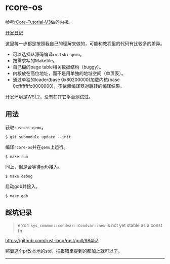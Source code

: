 # rcore-os

参考[rCore-Tutorial-V3](https://rcore-os.github.io/rCore-Tutorial-Book-v3/)做的内核。

[开发日记](https://github.com/whfuyn/OS-Camp-Diary)

这里每一步都是按照我自己的理解来做的，可能和教程里的代码有比较多的差异。

- 可以选择从源码编译`rustsbi-qemu`。
- 按需求写的Makefile。
- 自己糊的page table相关数据结构（buggy）。
- 内核放在高位地址，而不是用单独的地址空间（单页表）。
- 通过单独的loader(base 0x80200000)加载内核(base 0xffffffffc0000000)，不依赖编译器对跳转的编译结果。

开发环境是WSL2，没有在其它平台测试过。

## 用法

获取`rustsbi-qemu`。
```
$ git submodule update --init
```

编译`rcore-os`并在`qemu`上运行。
```
$ make run
```

同上，但是会等待gdb接入。
```
$ make debug
```

启动gdb并接入。
```
$ make gdb
```

## 踩坑记录

> error: `sys_common::condvar::Condvar::new` is not yet stable as a const fn

https://github.com/rust-lang/rust/pull/98457

照着这个pr改本地的std，把报错里提到的都加上就可以了。

---
